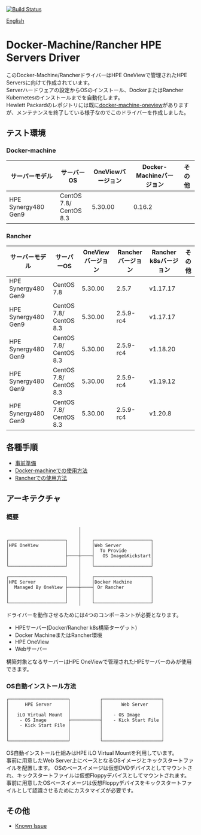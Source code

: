 [![Build Status](https://travis-ci.com/HPE-Japan-Presales/docker-machine-driver-ov.svg?branch=main)](https://travis-ci.com/HPE-Japan-Presales/docker-machine-driver-ov)

[English](/README_en.md)
# Docker-Machine/Rancher HPE Servers Driver
このDocker-Machine/RancherドライバーはHPE OneViewで管理されたHPE Serversに向けて作成されています。  
Serverハードウェアの設定からOSのインストール、DockerまたはRancher Kubernetesのインストールまでを自動化します。  
Hewlett Packardのレポジトリには既に[docker-machine-oneview](https://github.com/HewlettPackard/docker-machine-oneview)がありますが、メンテナンスを終了している様子なのでこのドライバーを作成しました。

## テスト環境

### Docker-machine
|  サーバーモデル | サーバーOS |  OneViewバージョン  |  Docker-Machineバージョン  |  その他  |  
|  ----  | ---- | ---- | ---- | ---- |  
|   HPE Synergy480 Gen9  |  CentOS 7.8/ <br> CentOS 8.3  |   5.30.00  |   0.16.2  |    |  


### Rancher

|  サーバーモデル | サーバーOS |  OneViewバージョン  |  Rancherバージョン  |  Rancher k8sバージョン  |  その他  |  
|  ----  | ---- | ---- | ---- | ---- | ---- |  
|   HPE Synergy480 Gen9  |  CentOS 7.8  |   5.30.00  |   2.5.7      |  v1.17.17  |      |  
|   HPE Synergy480 Gen9  |  CentOS 7.8/  <br> CentOS 8.3  |   5.30.00  |   2.5.9-rc4  |  v1.17.17  |      |  
|   HPE Synergy480 Gen9  |  CentOS 7.8/  <br> CentOS 8.3  |   5.30.00  |   2.5.9-rc4  |  v1.18.20  |      |  　
|   HPE Synergy480 Gen9  |  CentOS 7.8/  <br> CentOS 8.3  |   5.30.00  |   2.5.9-rc4  |  v1.19.12  |      |  　
|   HPE Synergy480 Gen9  |  CentOS 7.8/  <br> CentOS 8.3  |   5.30.00  |   2.5.9-rc4  |  v1.20.8   |      |  　

## 各種手順
- [事前準備](docs/setup.md)
- [Docker-machineでの使用方法](docs/docker-machine/setup.md)
- [Rancherでの使用方法](docs/rancher/setup.md)

## アーキテクチャ
### 概要
```
                           │
                           │
┌─────────────────────┐    │    ┌─────────────────────┐
│HPE OneView          │    │    │Web Server           │
│                     │    │    │  To Provide         │
│                     ├────┼────┤   OS Image&Kickstart│
│                     │    │    │                     │
└─────────────────────┘    │    └─────────────────────┘
                           │
┌─────────────────────┐    │    ┌─────────────────────┐
│HPE Server           │    │    │Docker Machine       │
│  Managed By OneView ├────┼────┤ Or Rancher          │
│                     │    │    │                     │
│                     │    │    │                     │
└─────────────────────┘    │    └─────────────────────┘
```
ドライバーを動作させるためには4つのコンポーネントが必要となります。  
- HPEサーバー(Docker/Rancher k8s構築ターゲット)  
- Docker MachineまたはRancher環境  
- HPE OneView  
- Webサーバー  

構築対象となるサーバーはHPE OneViewで管理されたHPEサーバーのみが使用できます。

### OS自動インストール方法
```
┌──────────────────────┐           ┌──────────────────────┐
│      HPE Server      │           │       Web Server     │
│                      │           │                      │
│   iLO Virtual Mount  │           │    - OS Image        │
│    - OS Image        ├───────────┤    - Kick Start File │
│    - Kick Start File │           │                      │
│                      │           │                      │
│                      │           │                      │
└──────────────────────┘           └──────────────────────┘
```
OS自動インストール仕組みはHPE iLO Virtual Mountを利用しています。  
事前に用意したWeb Server上にベースとなるOSイメージとキックスタートファイルを配置します。
OSのベースイメージは仮想DVDデバイスとしてマウントされ、キックスタートファイルは仮想Floppyデバイスとしてマウントされます。事前に用意したOSベースイメージは仮想Floppyデバイスをキックスタートファイルとして認識させるためにカスタマイズが必要です。  



## その他
- [Known Issue](docs/known_issue.md)

